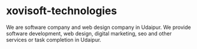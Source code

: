 # xovisoft-technologies
We are software company  and web design company in Udaipur. We provide software  development, web design, digital marketing, seo and other services or task completion in Udaipur.
